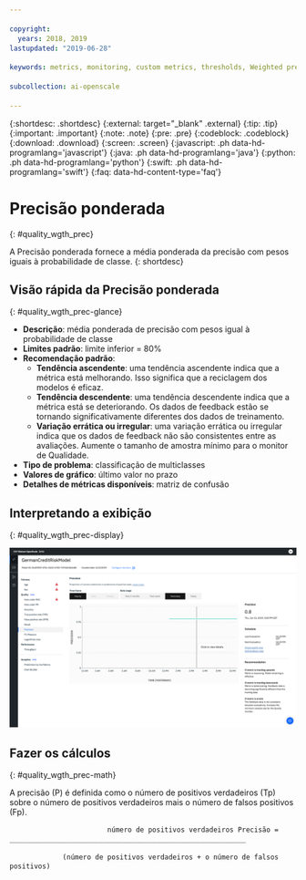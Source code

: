```yaml
---

copyright:
  years: 2018, 2019
lastupdated: "2019-06-28"

keywords: metrics, monitoring, custom metrics, thresholds, Weighted precision

subcollection: ai-openscale

---
```


{:shortdesc: .shortdesc}
{:external: target="_blank" .external}
{:tip: .tip}
{:important: .important}
{:note: .note}
{:pre: .pre}
{:codeblock: .codeblock}
{:download: .download}
{:screen: .screen}
{:javascript: .ph data-hd-programlang='javascript'}
{:java: .ph data-hd-programlang='java'}
{:python: .ph data-hd-programlang='python'}
{:swift: .ph data-hd-programlang='swift'}
{:faq: data-hd-content-type='faq'}

# Precisão ponderada
{: #quality_wgth_prec}

A Precisão ponderada fornece a média ponderada da precisão com pesos iguais à probabilidade de classe.
{: shortdesc}

## Visão rápida da Precisão ponderada
{: #quality_wgth_prec-glance}

- **Descrição**: média ponderada de precisão com pesos igual à probabilidade de classe
- **Limites padrão**: limite inferior = 80%
- **Recomendação padrão**:
   - **Tendência ascendente**: uma tendência ascendente indica que a métrica está melhorando. Isso significa que a reciclagem dos modelos é eficaz.
   - **Tendência descendente**: uma tendência descendente indica que a métrica está se deteriorando. Os dados de feedback estão se tornando significativamente diferentes dos dados de treinamento.
   - **Variação errática ou irregular**: uma variação errática ou irregular indica que os dados de feedback não são consistentes entre as avaliações. Aumente o tamanho de amostra mínimo para o monitor de Qualidade.
- **Tipo de problema**: classificação de multiclasses
- **Valores de gráfico**: último valor no prazo
- **Detalhes de métricas disponíveis**: matriz de confusão

## Interpretando a exibição
{: #quality_wgth_prec-display}

![o gráfico de Precisão ponderada é exibido.](images/quality-precision.png)

## Fazer os cálculos
{: #quality_wgth_prec-math}

A precisão (P) é definida como o número de positivos verdadeiros (Tp) sobre o número de positivos verdadeiros mais o número de falsos positivos (Fp).


```
                        número de positivos verdadeiros Precisão = __________________________________________________________

             (número de positivos verdadeiros + o número de falsos positivos)
```

